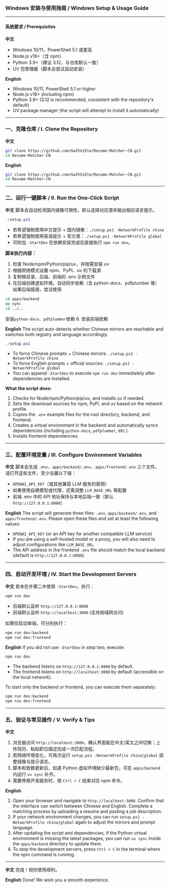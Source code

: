 ### **Windows 安装与使用指南 / Windows Setup & Usage Guide**

---

#### **系统要求 / Prerequisites**

**中文**
- Windows 10/11，PowerShell 5.1 或更高
- Node.js v18+（含 npm）
- Python 3.9+（建议 3.12，与仓库默认一致）
- UV 包管理器（脚本会尝试自动安装）

**English**
- Windows 10/11, PowerShell 5.1 or higher
- Node.js v18+ (including npm)
- Python 3.9+ (3.12 is recommended, consistent with the repository's default)
- UV package manager (the script will attempt to install it automatically)

---

### **一、克隆仓库 / I. Clone the Repository**

**中文**
```bash
git clone https://github.com/GwIhViEte/Resume-Matcher-CN.git
cd Resume-Matcher-CN
```

**English**
```bash
git clone https://github.com/GwIhViEte/Resume-Matcher-CN.git
cd Resume-Matcher-CN
```

---

### **二、运行一键脚本 / II. Run the One-Click Script**

**中文**
脚本会自动检测国内镜像可用性，默认选择对应源并输出相应语言提示。

```powershell
./setup.ps1
```

- 若希望强制使用中文提示 + 国内镜像：`./setup.ps1 -NetworkProfile china`
- 若希望强制使用英语提示 + 官方源：`./setup.ps1 -NetworkProfile global`
- 可附加 `-StartDev` 在依赖安装完成后直接执行 `npm run dev`。

**脚本执行内容：**
1. 检查 Node/npm/Python/pip/uv，并按需安装 uv
2. 根据网络模式设置 npm、PyPI、uv 的下载源
3. 复制根目录、后端、前端的 .env 示例文件
4. 在后端创建虚拟环境，自动同步依赖（含 python-docx、pdfplumber 等）
如果后端报错，尝试使用
```bash
cd apps/backend
uv sync
cd ../..
```
安装`python-docx`、`pdfplumber`依赖
6. 安装前端依赖

**English**
The script auto-detects whether Chinese mirrors are reachable and switches both registry and language accordingly.

```powershell
./setup.ps1
```

- To force Chinese prompts + Chinese mirrors: `./setup.ps1 -NetworkProfile china`
- To force English prompts + official sources: `./setup.ps1 -NetworkProfile global`
- You can append `-StartDev` to execute `npm run dev` immediately after dependencies are installed.

**What the script does:**
1. Checks for Node/npm/Python/pip/uv, and installs uv if needed.
2. Sets the download sources for npm, PyPI, and uv based on the network profile.
3. Copies the `.env` example files for the root directory, backend, and frontend.
4. Creates a virtual environment in the backend and automatically syncs dependencies (including `python-docx`, `pdfplumber`, etc.).
5. Installs frontend dependencies.

---

### **三、配置环境变量 / III. Configure Environment Variables**

**中文**
脚本会生成 `.env`、`apps/backend/.env`、`apps/frontend/.env` 三个文件。
请打开这些文件，至少设置以下值：

- `OPENAI_API_KEY`（或其他兼容 LLM 服务的密钥）
- 如果使用自建模型或代理，还需调整 `LLM_BASE_URL` 等配置
- 前端 .env 中的 API 地址保持与本地后端一致（默认 `http://127.0.0.1:8000`）

**English**
The script will generate three files: `.env`, `apps/backend/.env`, and `apps/frontend/.env`.
Please open these files and set at least the following values:

- `OPENAI_API_KEY` (or an API key for another compatible LLM service)
- If you are using a self-hosted model or a proxy, you will also need to adjust configurations like `LLM_BASE_URL`.
- The API address in the frontend `.env` file should match the local backend (default is `http://127.0.0.1:8000`).

---

### **四、启动开发环境 / IV. Start the Development Servers**

**中文**
若未在步骤二中使用 `-StartDev`，执行：
```bash
npm run dev
```

- 后端默认监听 `http://127.0.0.1:8000`
- 前端默认监听 `http://localhost:3000` (支持局域网访问)

如需仅启动单端，可分别执行：
```bash
npm run dev:backend
npm run dev:frontend
```

**English**
If you did not use `-StartDev` in step two, execute:
```bash
npm run dev
```

- The backend listens on `http://127.0.0.1:8000` by default.
- The frontend listens on `http://localhost:3000` by default (accessible on the local network).

To start only the backend or frontend, you can execute them separately:
```bash
npm run dev:backend
npm run dev:frontend
```

---

### **五、验证与常见操作 / V. Verify & Tips**

**中文**
1. 浏览器访问 `http://localhost:3000`，确认界面能在中文/英文之间切换；上传简历、粘贴职位描述完成一次匹配流程。
2. 若网络环境变化，可再次运行 `setup.ps1 -NetworkProfile china|global` 调整镜像与提示语言。
3. 脚本和依赖更新后，如遇 Python 虚拟环境缺少最新包，可在 `apps/backend` 内运行 `uv sync` 补齐。
4. 需要停用开发服务时，按 `Ctrl + C` 结束对应 npm 命令。

**English**
1. Open your browser and navigate to `http://localhost:3000`. Confirm that the interface can switch between Chinese and English. Complete a matching process by uploading a resume and pasting a job description.
2. If your network environment changes, you can run `setup.ps1 -NetworkProfile china|global` again to adjust the mirrors and prompt language.
3. After updating the script and dependencies, if the Python virtual environment is missing the latest packages, you can run `uv sync` inside the `apps/backend` directory to update them.
4. To stop the development servers, press `Ctrl + C` in the terminal where the npm command is running.

---

**中文**
完成！祝你使用顺利。

**English**
Done! We wish you a smooth experience.
